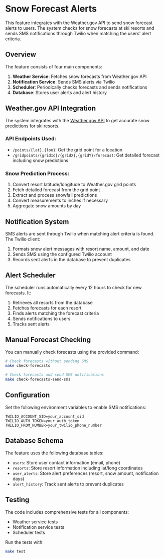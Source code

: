 # Snow Forecast Alerts

This feature integrates with the Weather.gov API to send snow forecast alerts to users. The system checks for snow forecasts at ski resorts and sends SMS notifications through Twilio when matching the users' alert criteria.

## Overview

The feature consists of four main components:

1. **Weather Service**: Fetches snow forecasts from Weather.gov API
2. **Notification Service**: Sends SMS alerts via Twilio
3. **Scheduler**: Periodically checks forecasts and sends notifications 
4. **Database**: Stores user alerts and alert history

## Weather.gov API Integration

The system integrates with the [Weather.gov API](https://www.weather.gov/documentation/services-web-api#/default/gridpoint_forecast) to get accurate snow predictions for ski resorts. 

### API Endpoints Used:

- `/points/{lat},{lon}`: Get the grid point for a location
- `/gridpoints/{gridId}/{gridX},{gridY}/forecast`: Get detailed forecast including snow predictions

### Snow Prediction Process:

1. Convert resort latitude/longitude to Weather.gov grid points
2. Fetch detailed forecast from the grid point
3. Extract and process snowfall predictions
4. Convert measurements to inches if necessary
5. Aggregate snow amounts by day

## Notification System

SMS alerts are sent through Twilio when matching alert criteria is found. The Twilio client:

1. Formats snow alert messages with resort name, amount, and date
2. Sends SMS using the configured Twilio account
3. Records sent alerts in the database to prevent duplicates

## Alert Scheduler

The scheduler runs automatically every 12 hours to check for new forecasts. It:

1. Retrieves all resorts from the database
2. Fetches forecasts for each resort
3. Finds alerts matching the forecast criteria
4. Sends notifications to users
5. Tracks sent alerts

## Manual Forecast Checking

You can manually check forecasts using the provided command:

```bash
# Check forecasts without sending SMS
make check-forecasts

# Check forecasts and send SMS notifications
make check-forecasts-send-sms
```

## Configuration

Set the following environment variables to enable SMS notifications:

```
TWILIO_ACCOUNT_SID=your_account_sid
TWILIO_AUTH_TOKEN=your_auth_token  
TWILIO_FROM_NUMBER=your_twilio_phone_number
```

## Database Schema

The feature uses the following database tables:

- `users`: Store user contact information (email, phone)
- `resorts`: Store resort information including lat/long coordinates
- `user_alerts`: Store alert preferences (resort, snow amount, notification days)
- `alert_history`: Track sent alerts to prevent duplicates

## Testing

The code includes comprehensive tests for all components:

- Weather service tests
- Notification service tests
- Scheduler tests

Run the tests with:

```bash
make test
```